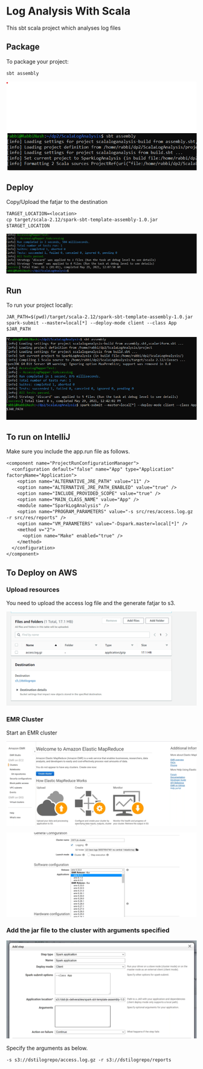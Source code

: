 # Log Analysis With Scala

This sbt scala project which analyses log files

## Package

To package your project:
```bash
sbt assembly
```
![](cdn/1.PNG)

## Deploy 

Copy/Upload the fatjar to the destination
```
TARGET_LOCATION=<location>
cp target/scala-2.12/spark-sbt-template-assembly-1.0.jar $TARGET_LOCATION
```

![](cdn/2.PNG)


## Run

To run your project locally:
```
JAR_PATH=$(pwd)/target/scala-2.12/spark-sbt-template-assembly-1.0.jar
spark-submit --master=local[*] --deploy-mode client --class App $JAR_PATH
```

![](cdn/3.png)


## To run on IntelliJ

Make sure you include the app.run file as follows.

```
<component name="ProjectRunConfigurationManager">
  <configuration default="false" name="App" type="Application" factoryName="Application">
    <option name="ALTERNATIVE_JRE_PATH" value="11" />
    <option name="ALTERNATIVE_JRE_PATH_ENABLED" value="true" />
    <option name="INCLUDE_PROVIDED_SCOPE" value="true" />
    <option name="MAIN_CLASS_NAME" value="App" />
    <module name="SparkLogAnalysis" />
    <option name="PROGRAM_PARAMETERS" value="-s src/res/access.log.gz -r src/res/reports" />
    <option name="VM_PARAMETERS" value="-Dspark.master=local[*]" />
    <method v="2">
      <option name="Make" enabled="true" />
    </method>
  </configuration>
</component>
```
## To Deploy on AWS

### Upload resources

You need to upload the access log file and the generate fatjar to s3.

![](cdn/aws_upload_access_s3.PNG)

### EMR Cluster

Start an EMR cluster

![](cdn/emr1.png)

![](cdn/emr2.png)


### Add the jar file to the cluster with arguments specified
![](cdn/step3.png)

Specify the arguments as below.

```
-s s3://dstilogrepo/access.log.gz -r s3://dstilogrepo/reports
```




